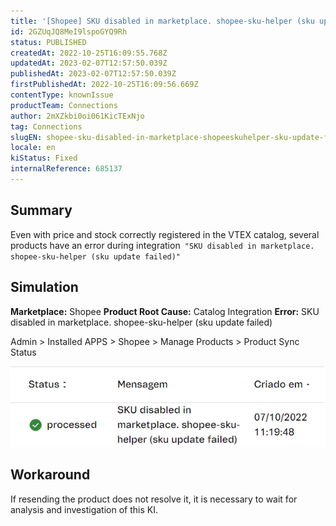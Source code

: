 ```yaml
---
title: '[Shopee] SKU disabled in marketplace. shopee-sku-helper (sku update failed)'
id: 2GZUqJQ8MeI9lspoGYQ9Rh
status: PUBLISHED
createdAt: 2022-10-25T16:09:55.768Z
updatedAt: 2023-02-07T12:57:50.039Z
publishedAt: 2023-02-07T12:57:50.039Z
firstPublishedAt: 2022-10-25T16:09:56.669Z
contentType: knownIssue
productTeam: Connections
author: 2mXZkbi0oi061KicTExNjo
tag: Connections
slugEN: shopee-sku-disabled-in-marketplace-shopeeskuhelper-sku-update-failed
locale: en
kiStatus: Fixed
internalReference: 685137
---
```


## Summary



Even with price and stock correctly registered in the VTEX catalog, several products have an error during integration` "SKU disabled in marketplace. shopee-sku-helper (sku update failed)"`


##

## Simulation



**Marketplace:** Shopee
**Product Root Cause:** Catalog Integration
**Error:** SKU disabled in marketplace. shopee-sku-helper (sku update failed)

Admin > Installed APPS > Shopee > Manage Products > Product Sync Status

 ![](https://raw.githubusercontent.com/vtexdocs/help-center-content/refs/heads/main/docs/en/known-issues/Connections/shopee-sku-disabled-in-marketplace-shopeeskuhelper-sku-update-failed_1.png)


##

## Workaround


If resending the product does not resolve it, it is necessary to wait for analysis and investigation of this KI.

